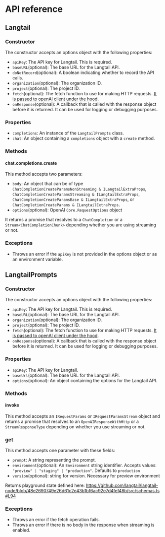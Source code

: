# API reference

## Langtail

### Constructor

The constructor accepts an options object with the following properties:

- `apiKey`: The API key for Langtail. This is required.
- `baseURL`(optional): The base URL for the Langtail API.
- `doNotRecord`(optional): A boolean indicating whether to record the API calls.
- `organization`(optional): The organization ID.
- `project`(optional): The project ID.
- `fetch`(optional): The fetch function to use for making HTTP requests. [It is passed to openAI client under the hood](https://github.com/openai/openai-node?tab=readme-ov-file#customizing-the-fetch-client).
- `onResponse`(optional): A callback that is called with the response object before it is returned. It can be used for logging or debugging purposes.

### Properties

- `completions`: An instance of the `LangtailPrompts` class.
- `chat`: An object containing a `completions` object with a `create` method.

### Methods

#### chat.completions.create

This method accepts two parameters:

- `body`: An object that can be of type `ChatCompletionCreateParamsNonStreaming & ILangtailExtraProps`, `ChatCompletionCreateParamsStreaming & ILangtailExtraProps`, `ChatCompletionCreateParamsBase & ILangtailExtraProps`, or `ChatCompletionCreateParams & ILangtailExtraProps`.
- `options`(optional): OpenAI `Core.RequestOptions` object

It returns a promise that resolves to a `ChatCompletion` or a `Stream<ChatCompletionChunk>` depending whether you are using streaming or not.

### Exceptions

- Throws an error if the `apiKey` is not provided in the options object or as an environment variable.

## LangtailPrompts

### Constructor

The constructor accepts an options object with the following properties:

- `apiKey`: The API key for Langtail. This is required.
- `baseURL`(optional): The base URL for the Langtail API.
- `organization`(optional): The organization ID.
- `project`(optional): The project ID.
- `fetch`(optional): The fetch function to use for making HTTP requests. [It is passed to openAI client under the hood](https://github.com/openai/openai-node?tab=readme-ov-file#customizing-the-fetch-client).
- `onResponse`(optional): A callback that is called with the response object before it is returned. It can be used for logging or debugging purposes.

### Properties

- `apiKey`: The API key for Langtail.
- `baseUrl`(optional): The base URL for the Langtail API.
- `options`(optional): An object containing the options for the Langtail API.

### Methods

#### invoke

This method accepts an `IRequestParams` or `IRequestParamsStream` object and returns a promise that resolves to an `OpenAIResponseWithHttp` or a `StreamResponseType` depending on whether you use streaming or not.

### get

This method accepts one parameter with these fields:

- `prompt`: A string representing the prompt.
- `environment`(optional): An `Environment` string identifier. Accepts values: `"preview" | "staging" | "production"`. Defaults to `production`
- `version`(optional): string for version. Necessary for preview environment

Returns playground state defined here: https://github.com/langtail/langtail-node/blob/48e2690749e26d61c2e43b1bf6ac92e7d4fef48b/src/schemas.ts#L94

### Exceptions

- Throws an error if the fetch operation fails.
- Throws an error if there is no body in the response when streaming is enabled.
